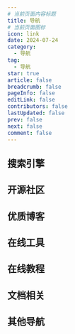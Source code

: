 ```yaml
---
# 当前页面内容标题
title: 导航
# 当前页面图标
icon: link
date: 2024-07-24
category:
  - 导航
tag:
  - 导航
star: true
article: false
breadcrumb: false
pageInfo: false
editLink: false
contributors: false
lastUpdated: false
prev: false
next: false
comment: false
---
```


## 搜索引擎

<NavCard arr='[
    {"title": "百度", "url": "https://www.baidu.com/", "desc": "中文搜索引擎", "icon": "/navicon/baidu.ico"},
    {"title": "必应", "url": "https://cn.bing.com/", "desc": "优秀的国内外搜索引擎", "icon": "/navicon/bing.ico"},
    {"title": "谷歌", "url": "https://www.google.com/", "desc": "被墙的国内外搜索引擎", "icon": "/navicon/google.ico"},
    {"title": "找代码", "url": "https://www.programcreek.com/java-api-examples/index.php", "desc": "搜一下某个类的使用方法", "icon": "/navicon/java.ico"}
]'></NavCard>

## 开源社区

<NavCard arr='[
    {"title": "Dromara", "url": "https://gitee.com/dromara", "desc": "孵化HuTool的优秀开源社区", "icon": "/navicon/dromara.ico"},
    {"title": "OSRC", "url": "https://www.osrc.com/", "desc": "开源运行时社区", "icon": "/navicon/oscr.ico"},
    {"title": "Doocs", "url": "https://doocs.gitee.io/#/README_CN", "desc": "非常友好的技术社区", "icon": "/navicon/doocs.ico"}
]'></NavCard>

## 优质博客

<NavCard arr='[
    {"title": "阮一峰", "url": "https://www.ruanyifeng.com/", "desc": "阮一峰的个人网站", "icon": "/navicon/ruan.ico"},
    {"title": "Road2Coding", "url": "https://r2coding.com/#/", "desc": "程序羊博客", "icon": "/navicon/r2coding.png"},
    {"title": "大都督", "url": "https://www.yuque.com/renyong-jmovm/dadudu", "desc": "大都督周瑜的技术博客", "icon": "/navicon/yuque.png"},
    {"title": "Gitstar", "url": "https://gitstar-ranking.com/", "desc": "Github项目获赞数排名", "icon": "/navicon/gr.ico"},
    {"title": "JeeWeiXin", "url": "https://jeeweixin.com/", "desc": "微信小程序技术博客", "icon": "/navicon/jeeweixin.ico"},
    {"title": "潘子夜", "url": "https://www.panziye.com/", "desc": "潘子夜个人博客", "icon": "/navicon/panziye.ico"},
    {"title": "徐靖峰", "url": "https://www.cnkirito.moe/", "desc": "徐靖峰的个人博客", "icon": "/navicon/xujingfeng.jpg"},
    {"title": "芋道源码", "url": "https://www.iocoder.cn/", "desc": "源码聚集地", "icon": "/navicon/github.ico"},
    {"title": "全栈", "url": "https://www.pdai.tech/", "desc": "全栈知识体系", "icon": "/navicon/pdai.ico"},
    {"title": "程序猿DD", "url": "https://blog.didispace.com/", "desc": "程序猿DD的个人博客", "icon": "/navicon/dd.jpg"},
    {"title": "labuladong", "url": "https://labuladong.gitee.io/algo/", "desc": "labuladong的算法小抄", "icon": "/navicon/github.ico"}
]'></NavCard>

## 在线工具

<NavCard arr='[
    {"title": "下载加速", "url": "https://toolwa.com/github/", "desc": "Github下载加速", "icon": "/navicon/github.ico"},
    {"title": "菜鸟工具", "url": "https://c.runoob.com/", "desc": "菜鸟教程提供的工具集", "icon": "/navicon/cainiao.ico"},
    {"title": "工具集", "url": "https://tool.oschina.net/", "desc": "开源中国提供的工具集", "icon": "/navicon/oschina.ico"},
    {"title": "程序员", "url": "https://tool.lu/", "desc": "程序员的工具箱", "icon": "/navicon/chengxuyuan.ico"},
    {"title": "脚本之家", "url": "http://tools.jb51.net/", "desc": "脚本之家提供的工具箱", "icon": "/navicon/jiaoben.ico"},
    {"title": "W3C", "url": "https://123.w3cschool.cn/webtools", "desc": "W3C School旗下提供的工具箱", "icon": "/navicon/w3c.ico"},
    {"title": "云转换", "url": "https://cloudconvert.com/", "desc": "在线转化", "icon": "/navicon/yun.png"}
]'></NavCard>

## 在线教程

<NavCard arr='[
    {"title": "Electron", "url": "https://www.electronjs.org/", "desc": "electron官方文档", "icon": "/navicon/electron.svg"},
    {"title": "IDEA", "url": "https://idea.javaguide.cn/", "desc": "IDEA高效使用指南", "icon": "/navicon/idea.svg"},
    {"title": "QuickRef", "url": "https://quickref.me/", "desc": "快速学习各种语言的语法", "icon": "/navicon/quickref.png"},
    {"title": "中文网", "url": "http://c.biancheng.net/", "desc": "C语言中文网", "icon": "/navicon/c.ico"},
    {"title": "菜鸟教程", "url": "https://www.runoob.com/", "desc": "菜鸟在线教程", "icon": "/navicon/runoob.ico"},
    {"title": "W3C", "url": "https://www.w3cschool.cn/tutorial", "desc": "w3c在线基础教程", "icon": "/navicon/w3c.ico"},
    {"title": "w3school", "url": "https://www.w3school.com.cn/index.html", "desc": "领先的web技术教程", "icon": "/navicon/w3school.png"}
]'></NavCard>

## 文档相关

<NavCard arr='[
    {"title": "在线MD", "url": "https://markdown.com.cn/editor/", "desc": "在线编写MarkDown", "icon": "/navicon/github.ico"},
    {"title": "hope", "url": "https://vuepress-theme-hope.gitee.io/v2/zh/", "desc": "一个优秀静态博客搭建工具", "icon": "/navicon/hope.svg"}
]'></NavCard>

## 其他导航

<NavCard arr='[
    {"title": "极下解析", "url": "https://jixia.ltd/", "desc": "百度云外链解析", "icon": "/navicon/jixia.ico"},
    {"title": "MyOctoCat", "url": "https://myoctocat.com/", "desc": "程序员头像", "icon": "/navicon/github.ico"},
    {"title": "LeetCode", "url": "https://leetcode.cn/", "desc": "刷题网站", "icon": "/navicon/leetcode.ico"},
    {"title": "Jar包下载", "url": "https://search.maven.org/", "desc": "Jar包个版本下载", "icon": "/navicon/jar.ico"},
    {"title": "ghelper", "url": "http://ghelper.net/", "desc": "看世界", "icon": "/navicon/ghelper.png"},
    {"title": "Maven仓库", "url": "https://mvnrepository.com/", "desc": "Maven官方仓库", "icon": "/navicon/mvn.ico"}
]'></NavCard>